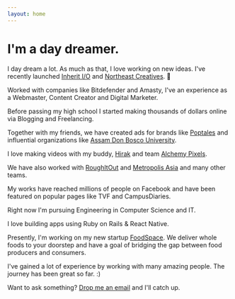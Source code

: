 ```yaml
---
layout: home
---
```

# I'm a day dreamer.

I day dream a lot. As much as that, I love working on new ideas. I've recently launched [Inherit I/O](http://inheritio.com) and [Northeast Creatives](http://northeastcreatives.com). 🚀

Worked with companies like Bitdefender and Amasty, I've an experience as a Webmaster, Content Creator and Digital Marketer.

Before passing my high school I started making thousands of dollars online via Blogging and Freelancing.

Together with my friends, we have created ads for brands like [Poptales](https://www.youtube.com/watch?v=z3c3GyQJVpk) and influential organizations like [Assam Don Bosco University](https://www.youtube.com/watch?v=x2In8M57bdY).

I love making videos with my buddy, [Hirak](http://facebook.com/Hirakjsarma/) and team [Alchemy Pixels](https://www.instagram.com/alchemypixels/).

We have also worked with [RoughItOut](https://www.instagram.com/roughitout/) and [Metropolis Asia](https://www.instagram.com/metropolisasia/) and many other teams.

My works have reached millions of people on Facebook and have been featured on popular pages like TVF and CampusDiaries.

Right now I'm pursuing Engineering in Computer Science and IT.

I love building apps using Ruby on Rails & React Native.

Presently, I'm working on my new startup [FoodSpace](http://foodspace.in). We deliver whole foods to your doorstep and have a goal of bridging the gap between food producers and consumers.

I've gained a lot of experience by working with many amazing people. The journey has been great so far. :)

Want to ask something? [Drop me an email](mailto:skyhitblog@icloud.com) and I'll catch up.
